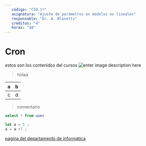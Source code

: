 ```yaml
---
   código: "CIQ.1*"
   asignatura: "Ajuste de parámetros en modelos no lineales"
   responsable: "Dr. A. Blasetti"
   créditos: "4"
   horas: "40"
---
```

# Cron
estos son los contenidos del cursos
![enter image description here](https://i1.wp.com/diariocronica.com.ar/wp-content/uploads/2018/11/borrador-autom%C3%A1tico-133.jpg?fit=1200,800&ssl=1)

> holaa

| a | b |
|---|---|
| c | d |

> comentario



```sql
select * from user
```

```javascript
let a = 5 ;
a = a +7 ;
```
[pagina del departamento de informática](http://www.dinfo.ing.unp.edu.ar)
<!--stackedit_data:
eyJoaXN0b3J5IjpbMjgwODYxMzg4LC0xNjc3MDAwNDYzLC03OT
E3NTI2NzksLTExNzUwMTk0MDgsLTEwNjU2MzcyMTYsLTE1ODk2
NTAyNzUsNDA0NjE4Mzk5LDExODM5MjEyMzQsLTg5MDA4OTUzMy
wzOTk5ODQ1MzQsNDQ0MjY4NzI4LDExMDkwMzM1MjYsLTk4MzM3
ODk5NCwtMzUwOTI3OTU0LDE5NjExMTE3MzUsOTQzMDQyMzU5LC
04NDc3MTcwMDEsMTc0MTA2NTk4LDExMzE2Njk5ODgsMjA4ODQ3
ODY3XX0=
-->